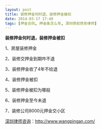 ```yaml
---
layout: post
title: 装修押金何时退，装修押金被扣
date: 2014-03-17 17:49
tags: [押金合同, 押金条怎么写, 深圳债权债务律师]
---
```

<strong>装修押金何时退，装修押金被扣</strong>

1、房屋装修押金

2、装修交押金到期咋不退

3、装修押金收了4年不给退

4、装修押金被扣

5、装修押金被扣为哪般

6、装修押金至今未退

7、装修公司8000元押金交小区


<a href="http://www.wangpingan.com/">深圳律师咨询</a>：<a href="http://www.wangpingan.com/">http://www.wangpingan.com/</a>

